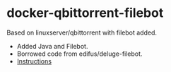 # docker-qbittorrent-filebot
Based on linuxserver/qbittorrent with filebot added.
* Added Java and Filebot.
* Borrowed code from edifus/deluge-filebot.
* [Instructions](https://hub.docker.com/r/linuxserver/qbittorrent)
